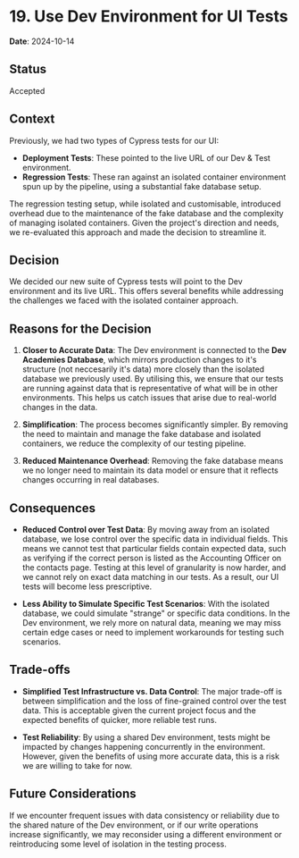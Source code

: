 # 19. Use Dev Environment for UI Tests

**Date**: 2024-10-14  

## Status

Accepted

## Context

Previously, we had two types of Cypress tests for our UI:

- **Deployment Tests**: These pointed to the live URL of our Dev & Test environment.
- **Regression Tests**: These ran against an isolated container environment spun up by the pipeline, using a substantial fake database setup.

The regression testing setup, while isolated and customisable, introduced overhead due to the maintenance of the fake database and the complexity of managing isolated containers. Given the project's direction and needs, we re-evaluated this approach and made the decision to streamline it.

## Decision

We decided our new suite of Cypress tests will point to the Dev environment and its live URL. This offers several benefits while addressing the challenges we faced with the isolated container approach.

## Reasons for the Decision

1. **Closer to Accurate Data**: The Dev environment is connected to the **Dev Academies Database**, which mirrors production changes to it's structure (not neccesarily it's data) more closely than the isolated database we previously used. By utilising this, we ensure that our tests are running against data that is representative of what will be in other environments. This helps us catch issues that arise due to real-world changes in the data.

2. **Simplification**: The process becomes significantly simpler. By removing the need to maintain and manage the fake database and isolated containers, we reduce the complexity of our testing pipeline.

3. **Reduced Maintenance Overhead**: Removing the fake database means we no longer need to maintain its data model or ensure that it reflects changes occurring in real databases.

## Consequences

- **Reduced Control over Test Data**: By moving away from an isolated database, we lose control over the specific data in individual fields. This means we cannot test that particular fields contain expected data, such as verifying if the correct person is listed as the Accounting Officer on the contacts page. Testing at this level of granularity is now harder, and we cannot rely on exact data matching in our tests. As a result, our UI tests will become less prescriptive.

- **Less Ability to Simulate Specific Test Scenarios**: With the isolated database, we could simulate "strange" or specific data conditions. In the Dev environment, we rely more on natural data, meaning we may miss certain edge cases or need to implement workarounds for testing such scenarios.

## Trade-offs

- **Simplified Test Infrastructure vs. Data Control**: The major trade-off is between simplification and the loss of fine-grained control over the test data. This is acceptable given the current project focus and the expected benefits of quicker, more reliable test runs.

- **Test Reliability**: By using a shared Dev environment, tests might be impacted by changes happening concurrently in the environment. However, given the benefits of using more accurate data, this is a risk we are willing to take for now.

## Future Considerations

If we encounter frequent issues with data consistency or reliability due to the shared nature of the Dev environment, or if our write operations increase significantly, we may reconsider using a different environment or reintroducing some level of isolation in the testing process.

